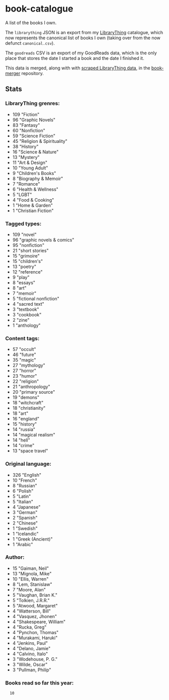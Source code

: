 book-catalogue
==============

A list of the books I own.

The `librarything` JSON is an export from my [LibraryThing](https://www.librarything.com/catalog/tripofmice) catalogue, which now represents the canonical list of books I own (taking over from the now defunct `canonical.csv`).

The `goodreads` CSV is an export of my GoodReads data, which is the only place that stores the date I started a book and the date I finished it.

This data is merged, along with with [scraped LibraryThing data](https://github.com/mouse-reeve/book-scraper), in the [book-merger](https://github.com/mouse-reeve/book-merger) repository.

## Stats
### LibraryThing grenres:
- 109 "Fiction"
- 96 "Graphic Novels"
- 83 "Fantasy"
- 60 "Nonfiction"
- 59 "Science Fiction"
- 45 "Religion & Spirituality"
- 38 "History"
- 16 "Science & Nature"
- 13 "Mystery"
- 11 "Art & Design"
- 10 "Young Adult"
- 9 "Children's Books"
- 8 "Biography & Memoir"
- 7 "Romance"
- 6 "Health & Wellness"
- 5 "LGBT"
- 4 "Food & Cooking"
- 1 "Home & Garden"
- 1 "Christian Fiction"

### Tagged types:
- 109 "novel"
- 96 "graphic novels & comics"
- 95 "nonfiction"
- 21 "short stories"
- 15 "grimoire"
- 15 "children's"
- 13 "poetry"
- 12 "reference"
- 9 "play"
- 8 "essays"
- 8 "art"
- 7 "memoir"
- 5 "fictional nonfiction"
- 4 "sacred text"
- 3 "textbook"
- 3 "cookbook"
- 2 "zine"
- 1 "anthology"

### Content tags:
- 57 "occult"
- 46 "future"
- 35 "magic"
- 27 "mythology"
- 27 "horror"
- 23 "humor"
- 22 "religion"
- 21 "anthropology"
- 20 "primary source"
- 19 "demons"
- 18 "witchcraft"
- 18 "christianity"
- 18 "art"
- 16 "england"
- 15 "history"
- 14 "russia"
- 14 "magical realism"
- 14 "hell"
- 14 "crime"
- 13 "space travel"

### Original language:
- 326 "English"
- 10 "French"
- 8 "Russian"
- 6 "Polish"
- 5 "Latin"
- 5 "Italian"
- 4 "Japanese"
- 3 "German"
- 2 "Spanish"
- 2 "Chinese"
- 1 "Swedish"
- 1 "Icelandic"
- 1 "Greek (Ancient)"
- 1 "Arabic"

### Author:
- 15 "Gaiman, Neil"
- 13 "Mignola, Mike"
- 10 "Ellis, Warren"
- 8 "Lem, Stanislaw"
- 7 "Moore, Alan"
- 5 "Vaughan, Brian K."
- 5 "Tolkien, J.R.R."
- 5 "Atwood, Margaret"
- 4 "Watterson, Bill"
- 4 "Vasquez, Jhonen"
- 4 "Shakespeare, William"
- 4 "Rucka, Greg"
- 4 "Pynchon, Thomas"
- 4 "Murakami, Haruki"
- 4 "Jenkins, Paul"
- 4 "Delano, Jamie"
- 4 "Calvino, Italo"
- 3 "Wodehouse, P. G."
- 3 "Wilde, Oscar"
- 3 "Pullman, Philip"

### Books read so far this year:
      10


